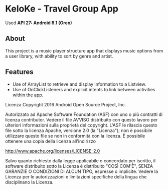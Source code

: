 # KeloKe - Travel Group App

Used **API 27: Android 8.1 (Oreo)**

## About
This project is a music player structure app that displays music options from a user library, with ability to sort by genre and artist.

## Features
- Use of ArrayList to retrieve and display information to a Listview.
- Use of OnClickListeners and explicit intents to link between activities within the app.

Licenza
Copyright 2016 Android Open Source Project, Inc.

Autorizzato ad Apache Software Foundation (ASF) con uno o più contratti di licenza contributor. Vedere il file AVVISO distribuito con questo lavoro per ulteriori informazioni sulla proprietà del copyright. L'ASF le rilascia questo file sotto la licenza Apache, versione 2.0 (la "Licenza"); non è possibile utilizzare questo file se non in conformità con la licenza. È possibile ottenere una copia della licenza all'indirizzo

http://www.apache.org/licenses/LICENSE-2.0

Salvo quanto richiesto dalla legge applicabile o concordato per iscritto, il software distribuito sotto la Licenza è distribuito "COSÌ COM'È", SENZA GARANZIE O CONDIZIONI DI ALCUN TIPO, espresse o implicite. Vedere la Licenza per le autorizzazioni e limitazioni specifiche della lingua che disciplinano la Licenza.
